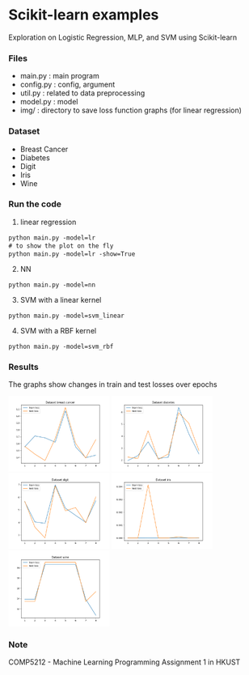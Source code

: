 # Scikit-learn examples
Exploration on Logistic Regression, MLP, and SVM using Scikit-learn 

### Files
- main.py : main program
- config.py : config, argument
- util.py : related to data preprocessing
- model.py : model
- img/ : directory to save loss function graphs (for linear regression)

### Dataset
- Breast Cancer
- Diabetes
- Digit
- Iris
- Wine

### Run the code
1. linear regression
```
python main.py -model=lr
# to show the plot on the fly
python main.py -model=lr -show=True
```

2. NN
```
python main.py -model=nn
```

3. SVM with a linear kernel
```
python main.py -model=svm_linear
```

4. SVM with a RBF kernel
```
python main.py -model=svm_rbf
```

### Results
The graphs show changes in train and test losses over epochs
<p float="left">
  <img src="img/breast-cancer_lr.png" width=200/>
  <img src="img/diabetes_lr.png" width=200/>
  <img src="img/digit_lr.png" width=200/>
  <img src="img/iris_lr.png" width=200/>
  <img src="img/wine_lr.png" width=200/>
</p>

### Note

COMP5212 - Machine Learning Programming Assignment 1 in HKUST
